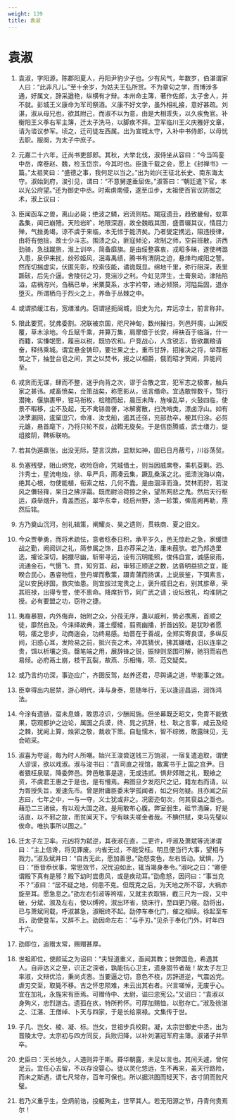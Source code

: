 ```yaml
---
weight: 139
title: 袁淑
---
```


# 袁淑

1. <span id="袁淑-1"></span>
袁淑，字阳源，陈郡阳夏人，丹阳尹豹少子也。少有风气，年数岁，伯湛谓家人曰：“此非凡儿。”至十余岁，为姑夫王弘所赏。不为章句之学，而博涉多通，好属文，辞采遒艳，纵横有才辩。本州命主簿，著作佐郎，太子舍人，并不就。彭城王义康命为军司祭酒。义康不好文学，虽外相礼接，意好甚疏。刘湛，淑从母兄也，欲其附己，而淑不以为意，由是大相乖失，以久疾免官。补衡阳王义季右军主簿，迁太子洗马，以脚疾不拜。卫军临川王义庆雅好文章，请为谘议参军。顷之，迁司徒左西属。出为宣城太守，入补中书侍郎，以母忧去职。服阕，为太子中庶子。

2. <span id="袁淑-2"></span>
元嘉二十六年，迁尚书吏部郎。其秋，大举北伐，淑侍坐从容曰：“今当鸣銮中岳，席卷赵、魏，检玉岱宗，今其时也。臣逢千载之会，愿上《封禅书》一篇。”太祖笑曰：“盛德之事，我何足以当之。”出为始兴王征北长史、南东海太守。淑始到府，浚引见，谓曰：“不意舅遂垂屈佐。”淑答曰：“朝廷遣下官，本以光公府望。”还为御史中丞。时索虏南侵，遂至瓜步，太祖使百官议防御之术，淑上议曰：

3. <span id="袁淑-3"></span>
臣闻函车之兽，离山必毙；绝波之鳞，宕流则枯。羯寇遗丑，趋致畿甸，蚁萃螽集，闻已崩殪。天险岩旷，地限深遐，故全魏戢其图，盛晋辍其议，情屈力殚，气挫勇竭，谅不虞于来临，本无怵于能济矣。乃者燮定携远，阻违授律，由将有弛拙，故士少斗志。围溃之众，匪寇倾沦，攻制之师，空自班散，济西劲骑，急战蹴旅，淮上训卒，简备靡旗。是由绥整寡衷，戎昭多昧，遂使栲潞入患，泉伊来扰，纷殄姬风，泯毒禹绩，腾书有渭阴之迫，悬烽均咸阳之警。然而切揣虚实，伏匿先彰，校索伎能，谲诡既显。绵地千里，弥行阻深，表里踬硋，后先介逼。舍陵衍之习，竞湍沙之利。今虹见萍生，土膏泉动，津陆陷溢，痁祸洊兴，刍稿已单，米粟莫系，水宇衿带，进必倾殒，河隘扁固，退亦堕灭。所谓栖乌于烈火之上，养鱼于丛棘之中。

4. <span id="袁淑-4"></span>
或谓损缓江右，宽缮淮内。窃谓拯扼闽城，旧史为允，弃远凉士，前言称非。

5. <span id="袁淑-5"></span>
限此要荒，犹弗委割。况联被京国，咫尺神甸，数州摧扫，列邑歼痍，山渊反覆，草木涂地。今丘赋千乘，井算万集，肩摩倍于长安，缔袂百于临淄，什一而籍，实慊氓愿，履亩以税，既协农和。户竞战心，人含锐志，皆欲赢粮请奋，释纬乘城。谓宜悬金铸印，要壮果之士，重币甘辞，招摧决之将，举荐板筑之下，抽登台皂之间，赏之以焚书，报之以相爵，俄而昭才贺阙，异能间至。

6. <span id="袁淑-6"></span>
戎贪而无谋，肆而不整，迷乎向背之次，谬于合散之宜，犯军志之极害，触兵家之甚讳。咸畜愤矣，佥策战矣，称愿影从，谣言缗命。宜选敢悍数千，骛行潜掩，偃旗裹甲，钳马衔枚，桧稽而起，晨压未阵，旌噪乱举，火鼓四临，使景不暇移，尘不及起，无不禽铩兽詟，冰解雾散，扫洗哨类，漂卤浮山。如有决罦漏网，逡窠逗穴，命淮、汝戈船，遏其还径，兖部劲卒，梗其归涂。必剪元雄，悬首麾下，乃将只轮不反，战轊无旋矣。于是信臣腾威，武士缮力，缇组接阴，鞞柝联响。

7. <span id="袁淑-7"></span>
若其伪遁羸张，出没无际，楚言汉旆，显默如神，固已日月蔽亏，川谷荡贸。

8. <span id="袁淑-8"></span>
负塞残孽，阻山烬党，收险窃命，凭城借土，则当因威席卷，乘机芟剿。泗、汴秀士，星流电烛，徐、阜严兵，雨凑云集，蹶乱桑溪之北，摇溃浣海以南，绝其心根，勿使能植，衔索之枯，几何不蠹。是由涸泽而渔，焚林而狩，若浚风之儛轻箨，杲日之拂浮霜。既而尉洽荷掠之余，望吊网悲之鬼。然后天行枢运，猋举烟升，青盖西巡，翠华东幸，经启州野，涤一轸策，俾高阙再勒，燕然后铭。

9. <span id="袁淑-9"></span>
方乃奠山沉河，创礼辑策，阐耀炎、昊之遗则，贯轶商、夏之旧文。

10. <span id="袁淑-10"></span>
今众贾拳勇，而将术疏怯，意者稔泰日积，承平岁久，邑无惊赴之急，家缓馈战之勤，阙阅训之礼，简参属之饰，且亦荐采之法，庸未蔇欤。若乃邦造里选，攉论深切，躬擐尽幽，斩带寻远，设有沉明能照，俊伟自宣，诚感泉雨，流通金石，气慑飞、贲，知穷苴、起，审邪正顺逆之数，达昏明益损之宜，能睽合民心，愚睿物性，登丹墀而敷策，蹑青蒲而扬谋，上说辰鉴，下弭素言，足以安民纾国，救灾恤患。则宜拔过宠贵之上，褒升戚旧之右，别其旂章，荣其班禄，出得专誉，使不禀命。降席折节，同广武之请；设坛致礼，均淮阴之授。必有要盟之功，窃符之捷。

11. <span id="袁淑-11"></span>
夷裔暴狠，内外侮弃，始附之众，分茷无序，蛊以威利，势必携离，首顺之徒，靡然自及。今涞绎故典，瀍土缨緌，翦焉幽播，折首凶狡。是犹眇者愿明，痿之思步，动商遄会，功终易感。劫晋在于善觇，全郑实寄良谍，多纵反间，汨惑心耳，发险易之前，抵兴丧之术，冲其猜伏，拂其嫌嗜，汨以连率之贵，饵以析壤之资。罄笔端之用，展辞锋之锐，振辩则坚围可解，驰羽而岩邑易倾。必府鬲土崩，枝干瓦裂，故燕、乐相悔，项、范交疑矣。

12. <span id="袁淑-12"></span>
或乃言约功深，事迩应广，齐圉反驾，赵养还君，尽舆诵之道，毕能事之效。

13. <span id="袁淑-13"></span>
臣幸得出内层禁，游心明代，泽与身泰，恩随年行，无以逢迎昌运，润饰鸿法。

14. <span id="袁淑-14"></span>
今涂有遗镞，虿未息蜂，敢思凉识，少酬闳施。但坐幕既乏昭文，免胄不能致果，窃观都护之边论，属国之兵谟，终、晁之抗辞，杜、耿之言事，咸云及经之棘，犹阙上算，烛郛之敬，裁收下策。自耻懦木，智不综微，敢露昧见，无会昭采。

15. <span id="袁淑-15"></span>
淑喜为夸诞，每为时人所嘲。始兴王浚尝送钱三万饷淑，一宿复遣追取，谓使人谬误，欲以戏淑。淑与浚书曰：“袁司直之视馆，敢寓书于上国之宫尹。日者猥枉泉赋，降委弊邑。弊邑敬事是遑，无或违贰。惧非郊赠之礼，觐飨之资，不虞君王惠之于是也，是有懵焉。弗图旦夕发咫尺之记，籍左右而请，以为胥授失旨，爰速先币。曾是附庸臣委末学孤闻者，如之何勿疑。且亦闻之前志曰，七年之中，一与一夺，义士犹或非之。况密迩旬次，何其裒益之亟也。藉恐二三诸侯，有以观大国之政。是用敢布心腹。弊室弱生，砥节清廉，好是洁直，以不邪之故，而贫闻天下。宁有昧夫嗟金者哉。不腆供赋，束马先璧以俟命。唯执事所以图之。”

16. <span id="袁淑-16"></span>
迁太子左卫率。元凶将为弑逆，其夜淑在直，二更许，呼淑及萧斌等流涕谓曰：“主上信谗，将见罪废。内省无过，不能受枉。明旦便当行大事，望相与戮力。”淑及斌并曰：“自古无此，愿加善思。”劭怒变色，左右皆动。斌惧，乃曰：“臣昔忝伏事，常思效节，况忧迫如此，辄当竭身奉令。”淑叱之曰：“卿便谓殿下真有是邪？殿下幼时尝患风，或是疾动耳。”劭愈怒，因问曰：“事当克不？”淑曰：“居不疑之地，何患不克。但既克之后，为天地之所不容，大祸亦旋至耳。愿急息之。”劭左右引淑等袴褶，又就主衣取锦，截三尺为一段，又中破，分斌、淑及左右，使以缚袴。淑出环省，绕床行，至四更乃寝。劭将出，已与萧斌同载，呼淑甚急，淑眠终不起。劭停车奉化门，催之相续。徐起至车后，劭使登车，又辞不上。劭因命左右：“与手刃。”见杀于奉化门外，时年四十六。

17. <span id="袁淑-17"></span>
劭即位，追赠太常，赐赗甚厚。

18. <span id="袁淑-18"></span>
世祖即位，使颜延之为诏曰：“夫轻道重义，亟闻其教；世弊国危，希遇其人。自非达义之至，识正之深者，孰能抗心卫主，遗身固节者哉！故太子左卫率淑，文辩优洽，秉尚贞悫。当要逼之切，意色不桡，厉辞道逆，气震凶党。虐刃交至，取毙不移。古之怀忠陨难，未云出其右者。兴言嗟悼，无废乎心。宜在加礼，永旌宋有臣焉。可赠侍中、太尉，谥曰忠宪公。”又诏曰：“袁淑以身殉义，忠烈邈古。遗孤在疚，特所矜怀。可厚加赐恤，以慰存亡。”淑及徐湛之、江湛、王僧绰、卜天与四家，于是长给禀禄。文集传于世。

19. <span id="袁淑-19"></span>
子几、岂攵、棱、凝、标。岂攵，世祖步兵校尉。凝，太宗世御史中丞，出为晋陵太守。太宗初与四方同反，兵败归降，以补刘湛冠军府主簿。淑诸子并早卒。

20. <span id="袁淑-20"></span>
史臣曰：天长地久，人道则异于斯。蕣华朝露，未足以言也。其间夭遽，曾何足云。宜任心去留，不以存没婴心。徒以灵化悠远，生不再来，虽天行路险，而未之斯遇，谓七尺常存，百年可保也。所以据洪图而轻天下，吝寸阴而败尺璧。

21. <span id="袁淑-21"></span>
若乃义重乎生，空炳前诰，投躯殉主，世罕其人。若无阳源之节，丹青何贵焉尔！
